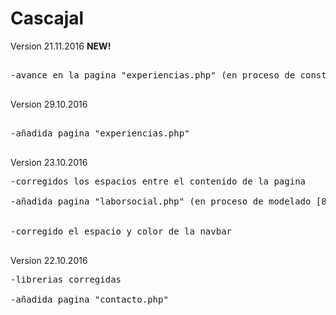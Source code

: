 # Cascajal

Version 21.11.2016 <b>NEW!</b>
<pre>
<br>-avance en la pagina "experiencias.php" (en proceso de construccion [80%])</br>
</pre>


Version 29.10.2016
<pre>
<br>-añadida pagina "experiencias.php"</br>
</pre>


Version 23.10.2016
<pre>
-corregidos los espacios entre el contenido de la pagina
<br>-añadida pagina "laborsocial.php" (en proceso de modelado [80%])</br>
<br>-corregido el espacio y color de la navbar</br>
</pre>

<p>Version 22.10.2016</p>
<pre>-librerias corregidas
<br>-añadida pagina "contacto.php"</br>
</pre>
